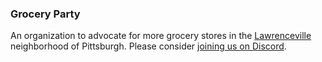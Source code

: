 ### Grocery Party

An organization to advocate for more grocery stores in the [Lawrenceville](https://en.wikipedia.org/wiki/Lawrenceville_(Pittsburgh)) neighborhood of Pittsburgh. Please consider [joining us on Discord](https://discord.gg/467VQ8e3CZ).
